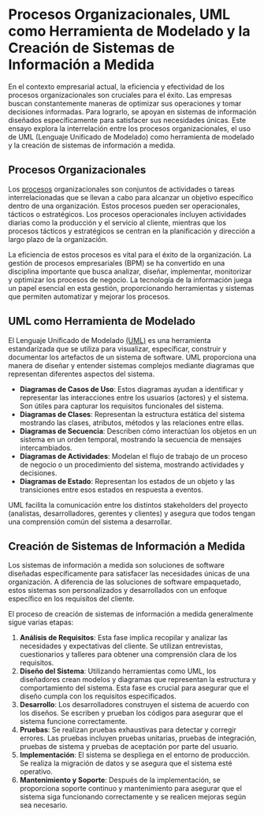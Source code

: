 
# Procesos Organizacionales, UML como Herramienta de Modelado y la Creación de Sistemas de Información a Medida

En el contexto empresarial actual, la eficiencia y efectividad de los procesos organizacionales son cruciales para el éxito. Las empresas buscan constantemente maneras de optimizar sus operaciones y tomar decisiones informadas. Para lograrlo, se apoyan en sistemas de información diseñados específicamente para satisfacer sus necesidades únicas. Este ensayo explora la interrelación entre los procesos organizacionales, el uso de UML (Lenguaje Unificado de Modelado) como herramienta de modelado y la creación de sistemas de información a medida.

## Procesos Organizacionales

Los [procesos](https://repositorio.autonoma.edu.pe/handle/20.500.13067/392) organizacionales son conjuntos de actividades o tareas interrelacionadas que se llevan a cabo para alcanzar un objetivo específico dentro de una organización. Estos procesos pueden ser operacionales, tácticos o estratégicos. Los procesos operacionales incluyen actividades diarias como la producción y el servicio al cliente, mientras que los procesos tácticos y estratégicos se centran en la planificación y dirección a largo plazo de la organización.

La eficiencia de estos procesos es vital para el éxito de la organización. La gestión de procesos empresariales (BPM) se ha convertido en una disciplina importante que busca analizar, diseñar, implementar, monitorizar y optimizar los procesos de negocio. La tecnología de la información juega un papel esencial en esta gestión, proporcionando herramientas y sistemas que permiten automatizar y mejorar los procesos.

## UML como Herramienta de Modelado

El Lenguaje Unificado de Modelado [(UML)](https://www.uml-diagrams.org/) es una herramienta estandarizada que se utiliza para visualizar, especificar, construir y documentar los artefactos de un sistema de software. UML proporciona una manera de diseñar y entender sistemas complejos mediante diagramas que representan diferentes aspectos del sistema.

- **Diagramas de Casos de Uso**: Estos diagramas ayudan a identificar y representar las interacciones entre los usuarios (actores) y el sistema. Son útiles para capturar los requisitos funcionales del sistema.
- **Diagramas de Clases**: Representan la estructura estática del sistema mostrando las clases, atributos, métodos y las relaciones entre ellas.
- **Diagramas de Secuencia**: Describen cómo interactúan los objetos en un sistema en un orden temporal, mostrando la secuencia de mensajes intercambiados.
- **Diagramas de Actividades**: Modelan el flujo de trabajo de un proceso de negocio o un procedimiento del sistema, mostrando actividades y decisiones.
- **Diagramas de Estado**: Representan los estados de un objeto y las transiciones entre esos estados en respuesta a eventos.

UML facilita la comunicación entre los distintos stakeholders del proyecto (analistas, desarrolladores, gerentes y clientes) y asegura que todos tengan una comprensión común del sistema a desarrollar.

## Creación de Sistemas de Información a Medida

Los sistemas de información a medida son soluciones de software diseñadas específicamente para satisfacer las necesidades únicas de una organización. A diferencia de las soluciones de software empaquetado, estos sistemas son personalizados y desarrollados con un enfoque específico en los requisitos del cliente.

El proceso de creación de sistemas de información a medida generalmente sigue varias etapas:

1. **Análisis de Requisitos**: Esta fase implica recopilar y analizar las necesidades y expectativas del cliente. Se utilizan entrevistas, cuestionarios y talleres para obtener una comprensión clara de los requisitos.
2. **Diseño del Sistema**: Utilizando herramientas como UML, los diseñadores crean modelos y diagramas que representan la estructura y comportamiento del sistema. Esta fase es crucial para asegurar que el diseño cumpla con los requisitos especificados.
3. **Desarrollo**: Los desarrolladores construyen el sistema de acuerdo con los diseños. Se escriben y prueban los códigos para asegurar que el sistema funcione correctamente.
4. **Pruebas**: Se realizan pruebas exhaustivas para detectar y corregir errores. Las pruebas incluyen pruebas unitarias, pruebas de integración, pruebas de sistema y pruebas de aceptación por parte del usuario.
5. **Implementación**: El sistema se despliega en el entorno de producción. Se realiza la migración de datos y se asegura que el sistema esté operativo.
6. **Mantenimiento y Soporte**: Después de la implementación, se proporciona soporte continuo y mantenimiento para asegurar que el sistema siga funcionando correctamente y se realicen mejoras según sea necesario.

